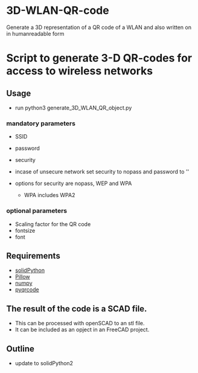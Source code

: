 # 3D-WLAN-QR-code
Generate a 3D representation of a QR code of a WLAN and also written on in humanreadable form 
# Script to generate 3-D QR-codes for access to wireless networks

## Usage

* run python3 generate_3D_WLAN_QR_object.py 

### mandatory parameters
* SSID
* password
* security 

* incase of unsecure network set security to nopass and password to '' 
* options for security are nopass, WEP and WPA 
    * WPA includes WPA2

### optional parameters
   * Scaling factor for the QR code 
   * fontsize
   * font

## Requirements 
   * [solidPython](https://github.com/SolidCode/SolidPython)
   * [Pillow](https://pillow.readthedocs.io/en/stable/)
   * [numpy](https://numpy.org/)
   * [pyqrcode](https://pyqrcode.readthedocs.io/en/latest/)

## The result of the code is a SCAD file. 

* This can be processed with openSCAD to an stl file.
* It can be included as an opject in an FreeCAD project.

## Outline
* update to solidPython2
